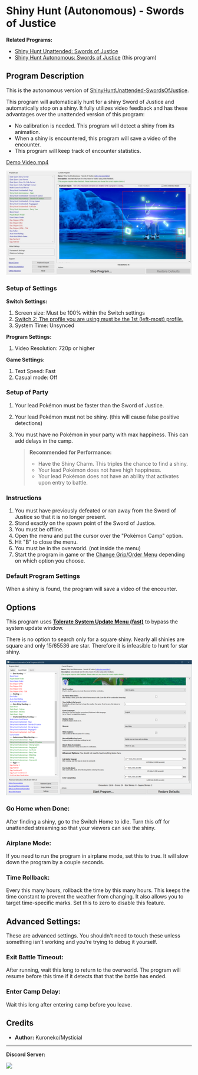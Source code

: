 # Shiny Hunt (Autonomous) - Swords of Justice

**Related Programs:**

- [Shiny Hunt Unattended: Swords of Justice](ShinyHuntUnattended-SwordsOfJustice.md)
- [Shiny Hunt Autonomous: Swords of Justice](ShinyHuntAutonomous-SwordsOfJustice.md) (this program)


## Program Description

This is the autonomous version of [ShinyHuntUnattended-SwordsOfJustice](ShinyHuntUnattended-SwordsOfJustice.md).

This program will automatically hunt for a shiny Sword of Justice and automatically stop on a shiny. It fully utilizes video feedback and has these advantages over the unattended version of this program:

- No calibration is needed. This program will detect a shiny from its animation.
- When a shiny is encountered, this program will save a video of the encounter.
- This program will keep track of encounter statistics.

[Demo Video.mp4](https://cdn.discordapp.com/attachments/755635697737531544/822268782910636062/2021-03-18_19-38-31.mp4)

<img src="images/ShinyHuntAutonomous-SwordsOfJustice-0.jpg" width="800">

### Setup of Settings

**Switch Settings:**

1. Screen size: Must be 100% within the Switch settings
2. [Switch 2: The profile you are using must be the 1st (left-most) profile.](../NintendoSwitch/Switch2Notes.md#resetting-a-game-moves-the-cursor-to-the-1st-user-profile)
3. System Time: Unsynced

**Program Settings:**

1. Video Resolution: 720p or higher

**Game Settings:**

1. Text Speed: Fast
2. Casual mode: Off

### Setup of Party

1. Your lead Pokémon must be faster than the Sword of Justice.
2. Your lead Pokémon must not be shiny. (this will cause false positive detections)
3. You must have no Pokémon in your party with max happiness. This can add delays in the camp.

   > **Recommended for Performance:**
   > - Have the Shiny Charm. This triples the chance to find a shiny.
   > - Your lead Pokémon does not have high happiness.
   > - Your lead Pokémon does not have an ability that activates upon entry to battle.

### Instructions

1. You must have previously defeated or ran away from the Sword of Justice so that it is no longer present.
2. Stand exactly on the spawn point of the Sword of Justice.
2. You must be offline.
3. Open the menu and put the cursor over the "Pokémon Camp" option.
4. Hit "B" to close the menu.
5. You must be in the overworld. (not inside the menu)
6. Start the program in game or the [Change Grip/Order Menu](https://github.com/PokemonAutomation/Microcontroller/blob/master/Wiki/Programs/NintendoSwitch/ChangeGripOrderMenu.md) depending on which option you choose.

### Default Program Settings

When a shiny is found, the program will save a video of the encounter.


## Options

This program uses [**Tolerate System Update Menu (fast)**](../NintendoSwitch/FrameworkSettings.md#tolerate-system-update-menu-fast) to bypass the system update window.

There is no option to search only for a square shiny. Nearly all shinies are square and only 15/65536 are star. Therefore it is infeasible to hunt for star shiny.

<img src="images/ShinyHuntAutonomous-SwordsOfJustice-Settings.png">

### Go Home when Done:

After finding a shiny, go to the Switch Home to idle. Turn this off for unattended streaming so that your viewers can see the shiny.

### Airplane Mode:

If you need to run the program in airplane mode, set this to true. It will slow down the program by a couple seconds.

### Time Rollback:

Every this many hours, rollback the time by this many hours. This keeps the time constant to prevent the weather from changing. It also allows you to target time-specific marks. Set this to zero to disable this feature.


## Advanced Settings:
These are advanced settings. You shouldn't need to touch these unless something isn't working and you're trying to debug it yourself.


### Exit Battle Timeout:

After running, wait this long to return to the overworld. The program will resume before this time if it detects that that the battle has ended.

### Enter Camp Delay:

Wait this long after entering camp before you leave.


## Credits

- **Author:** Kuroneko/Mysticial


<hr>

**Discord Server:** 

[<img src="https://canary.discordapp.com/api/guilds/695809740428673034/widget.png?style=banner2">](https://discord.gg/cQ4gWxN)






